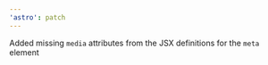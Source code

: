 ```yaml
---
'astro': patch
---
```


Added missing `media` attributes from the JSX definitions for the `meta` element
